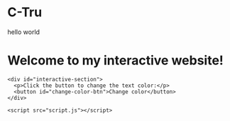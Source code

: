 # C-Tru
hello world
<!DOCTYPE html>
<html>
  <head>
    <title>My Interactive Website</title>
    <meta charset="UTF-8">
    <meta name="viewport" content="width=device-width, initial-scale=1.0">
    <link rel="stylesheet" href="styles.css">
  </head>
  <body>
    <h1>Welcome to my interactive website!</h1>
    
    <div id="interactive-section">
      <p>Click the button to change the text color:</p>
      <button id="change-color-btn">Change color</button>
    </div>
    
    <script src="script.js"></script>
  </body>
</html>
